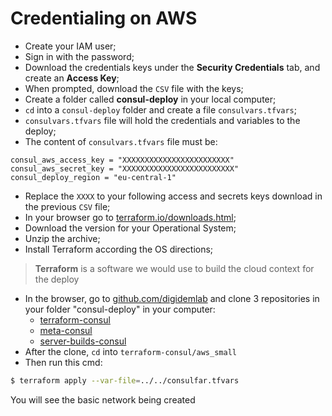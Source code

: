 # Credentialing on AWS

* Create your IAM user;  
* Sign in with the password;  
* Download the credentials keys under the **Security Credentials** tab, and create an **Access Key**;  
* When prompted, download the `CSV` file with the keys;  
* Create a folder called **consul-deploy** in your local computer;  
* `cd` into a `consul-deploy` folder and create a file `consulvars.tfvars`;  
* `consulvars.tfvars` file will hold the credentials and variables to the deploy;  
* The content of `consulvars.tfvars` file must be:  

```
consul_aws_access_key = "XXXXXXXXXXXXXXXXXXXXXXXX"
consul_aws_secret_key = "XXXXXXXXXXXXXXXXXXXXXXXXX"
consul_deploy_region = "eu-central-1"
```

* Replace the `XXXX` to your following access and secrets keys download in the previous `CSV` file;  
* In your browser go to [terraform.io/downloads.html](terraform.io/downloads.html);  
* Download the version for your Operational System;  
* Unzip the archive;   
* Install Terraform according the OS directions;  

> **Terraform** is a software we would use to build the cloud context for the deploy  

* In the browser, go to [github.com/digidemlab](https://github.com/digidemlab/) and clone 3 repositories in your folder "consul-deploy" in your computer:
    * [terraform-consul](https://github.com/digidemlab/terraform-consul)
    * [meta-consul](https://github.com/digidemlab/meta-consul)
    * [server-builds-consul](https://github.com/digidemlab/server-builds-consul)
 * After the clone, `cd` into `terraform-consul/aws_small`
 * Then run this cmd:

``` bash
$ terraform apply --var-file=../../consulfar.tfvars
```
You will see the basic network being created
